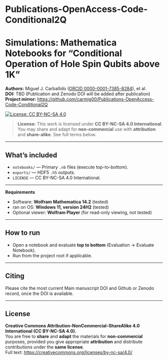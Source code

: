 # Publications-OpenAccess-Code-Conditional2Q
# Simulations: Mathematica Notebooks for “Conditional Operation of Hole Spin Qubits above 1K”

**Authors:** Miguel J. Carballido ([ORCID 0000-0001-7385-8284](https://orcid.org/0000-0001-7385-8284)), et al.  
**DOI:** TBD (Publication and Zenodo DOI will be added after publication)  
**Project mirror:** https://github.com/carmig00/Publications-OpenAccess-Code-Conditional2Q  

[![License: CC BY-NC-SA 4.0](https://img.shields.io/badge/License-CC_BY--NC--SA_4.0-lightgrey.svg)](https://creativecommons.org/licenses/by-nc-sa/4.0/)
> **License:** This work is licensed under **CC BY-NC-SA 4.0 International**. You may share and adapt for **non-commercial** use with **attribution** and **share-alike**. See full terms below.

---

## What’s included
- `notebooks/` — Primary `.nb` files (execute top-to-bottom).
- `exports/` — HDF5 `.h5` outputs.
- `LICENSE` — CC BY-NC-SA 4.0 International.

---

**Requirements**
- Software: **Wolfram Mathematica 14.2** (tested)  
- ran on OS: **Windows 11, version 24H2** (tested)
- Optional viewer: **Wolfram Player** (for read-only viewing, not tested)

---

## How to run
- Open a notebook and evaluate **top to bottom** (Evaluation → Evaluate Notebook).
- Run from the project root if applicable.

---

## Citing
Please cite the most current Main manuscript DOI and Github or Zenodo record, once the DOI is available.

---

## License
**Creative Commons Attribution-NonCommercial-ShareAlike 4.0 International (CC BY-NC-SA 4.0).**  
You are free to **share** and **adapt** the materials for **non-commercial** purposes, provided you give appropriate **attribution** and distribute contributions under the **same license**.  
Full text: https://creativecommons.org/licenses/by-nc-sa/4.0/
